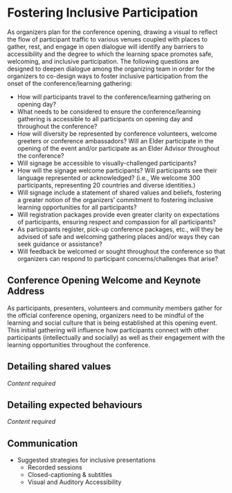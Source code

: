 # Fostering Inclusive Participation

As organizers plan for the conference opening, drawing a visual to reflect the flow of participant traffic to various venues coupled with places to gather, rest, and engage in open dialogue will identify any barriers to accessibility and the degree to which the learning space promotes safe, welcoming, and  inclusive participation.  The following questions are designed to deepen dialogue among the organizing team in order for the organizers to co-design ways to foster inclusive participation from the onset of the conference/learning gathering:

- How will participants travel to the conference/learning gathering on opening day?
- What needs to be considered to ensure the conference/learning gathering is accessible to all participants on opening day and throughout the conference?
- How will diversity be represented by conference volunteers, welcome greeters or conference ambassadors? Will an Elder participate in the opening of the event and/or participate as an Elder Advisor throughout the conference?
- Will signage be accessible to visually-challenged participants?
- How will the signage welcome participants?  Will participants see their language represented or acknowledged? (i.e., We welcome 300 participants, representing 20 countries and diverse identities.) 
- Will signage include a statement of shared values and beliefs, fostering a greater notion of the organizers’ commitment to fostering  inclusive learning opportunities for all participants? 
- Will registration packages provide even greater clarity on expectations of participants, ensuring respect and compassion for all participants?
- As participants register, pick-up conference packages, etc., will they be advised of safe and welcoming gathering places and/or ways they can seek guidance or assistance?
- Will  feedback be welcomed or sought throughout the conference so that organizers can respond to participant concerns/challenges that arise?

## Conference Opening Welcome and Keynote Address
As participants, presenters, volunteers and community members gather for the official conference opening, organizers need to be mindful of the learning and social culture that is being established at this opening event.  This initial gathering will influence how participants connect with other participants (intellectually and socially) as well as their engagement with the learning opportunities throughout the conference. 

## Detailing shared values

*Content required*

## Detailing expected behaviours

*Content required*

## Communication

- Suggested strategies for inclusive presentations
    - Recorded sessions
    - Closed-captioning & subtitles
    - Visual and Auditory Accessibility
